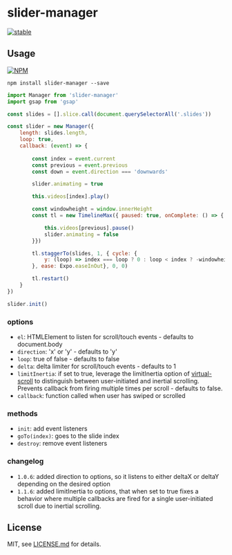 # slider-manager

[![stable](http://badges.github.io/stability-badges/dist/stable.svg)](http://github.com/badges/stability-badges)

## Usage

[![NPM](https://nodei.co/npm/slider-manager.png)](https://www.npmjs.com/package/slider-manager)

`npm install slider-manager --save`

```javascript
import Manager from 'slider-manager'
import gsap from 'gsap'

const slides = [].slice.call(document.querySelectorAll('.slides'))

const slider = new Manager({
    length: slides.length,
    loop: true,
    callback: (event) => {
        
        const index = event.current
        const previous = event.previous
        const down = event.direction === 'downwards'

        slider.animating = true

        this.videos[index].play()

        const windowheight = window.innerHeight
        const tl = new TimelineMax({ paused: true, onComplete: () => {

            this.videos[previous].pause()
            slider.animating = false
        }})

        tl.staggerTo(slides, 1, { cycle: {
            y: (loop) => index === loop ? 0 : loop < index ? -windowheight : windowheight
        }, ease: Expo.easeInOut}, 0, 0)

        tl.restart()
    }
})

slider.init()
```

### options

- `el`: HTMLElement to listen for scroll/touch events - defaults to document.body
- `direction`: 'x' or 'y' - defaults to 'y'
- `loop`: true of false - defaults to false
- `delta`: delta limiter for scroll/touch events - defaults to 1
- `limitInertia`: if set to true, leverage the limitInertia option of [virtual-scroll](https://github.com/ayamflow/virtual-scroll) to distinguish between user-initiated and inertial scrolling. Prevents callback from firing multiple times per scroll - defaults to false.
- `callback`: function called when user has swiped or scrolled

### methods

- `init`: add event listeners
- `goTo(index)`: goes to the slide index
- `destroy`: remove event listeners

### changelog

- `1.0.6`: added direction to options, so it listens to either deltaX or deltaY depending on the desired option
- `1.1.6`: added limitInertia to options, that when set to true fixes a behavior where multiple callbacks are fired for a single user-initiated scroll due to inertial scrolling.

## License

MIT, see [LICENSE.md](http://github.com/BaptisteBriel/slider-manager/blob/master/LICENSE.md) for details.
